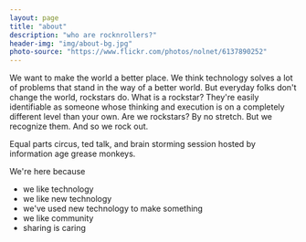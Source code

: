 ```yaml
---
layout: page
title: "about"
description: "who are rocknrollers?"
header-img: "img/about-bg.jpg"
photo-source: "https://www.flickr.com/photos/nolnet/6137890252"
---
```


We want to make the world a better place. We think technology solves a lot of problems that stand in the way of a better world. But everyday folks don't change the world, rockstars do. What is a rockstar? They're easily identifiable as someone whose thinking and execution is on a completely different level than your own. Are we rockstars? By no stretch. But we recognize them. And so we rock out.

Equal parts circus, ted talk, and brain storming session hosted by information age grease monkeys.
 
We're here because

* we like technology
* we like new technology
* we've used new technology to make something
* we like community
* sharing is caring


